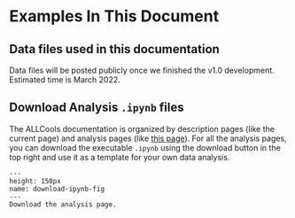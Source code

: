# Examples In This Document

## Data files used in this documentation

Data files will be posted publicly once we finished the v1.0 development. Estimated time is March 2022.

## Download Analysis `.ipynb` files

The ALLCools documentation is organized by description pages (like the current page) and analysis pages 
(like [this page](../cell_level/basic/mch_mcg_100k_basic.ipynb)). For all the analysis pages, you can download the
executable `.ipynb` using the download button in the top right and use it as a template for your own data analysis.

```{figure} ./download_ipynb.png
---
height: 150px
name: download-ipynb-fig
---
Download the analysis page.
```
